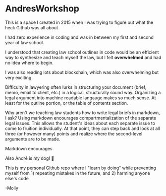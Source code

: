 # AndresWorkshop

This is a space I created in 2015 when I was trying to figure out what the heck Github was all about.  

I had zero experience in coding and was in between my first and second year of law school.  

I understood that creating law school outlines in code would be an efficient way to synthesize and teach myself the law, but I felt **overwhelmed** and had no idea where to begin. 

I was also reading lots about blockchain, which was also overwhelming but very exciting. 

Difficulty in lawyering often lurks in structuring your document (brief, memo, email to client, etc.) in a logical, structurally sound way.  Organizing a legal argument into machine readable langauge makes so much sense.  At least for the outline portion, or the table of contents section.  

Why aren't we teaching law students how to write legal briefs in markdown, I ask?  Using markdown encourages compartmentalization of the separate legal issues.  This allows the student's ideas about each separate issue to come to fruition individually.  At that point, they can step back and look at all three (or however many) points and realize where the second-level arguments are to be made.  

Markdown encourages 


Also André is my dog! :dog:

This is my personal Github repo where I "learn by doing" while preventing myself from 1) repeating mistakes in the future, and 2) harming anyone else's code

-Molly
